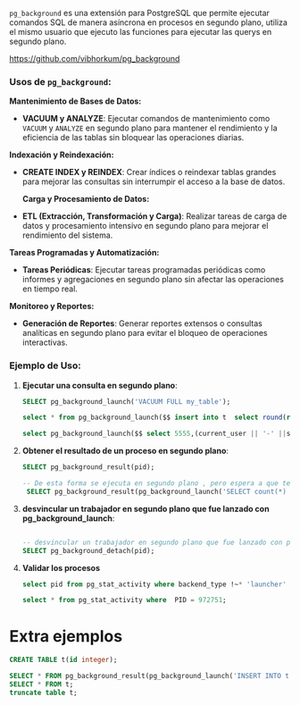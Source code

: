
`pg_background` es una extensión para PostgreSQL que permite ejecutar comandos SQL de manera asíncrona en procesos en segundo plano, utiliza el mismo usuario que ejecuto las funciones para ejecutar las querys en segundo plano.

https://github.com/vibhorkum/pg_background

### Usos de `pg_background`:



 **Mantenimiento de Bases de Datos:**
- **VACUUM y ANALYZE**: Ejecutar comandos de mantenimiento como `VACUUM` y `ANALYZE` en segundo plano para mantener el rendimiento y la eficiencia de las tablas sin bloquear las operaciones diarias.
 

 **Indexación y Reindexación:**
- **CREATE INDEX y REINDEX**: Crear índices o reindexar tablas grandes para mejorar las consultas sin interrumpir el acceso a la base de datos.
 
  **Carga y Procesamiento de Datos:**
- **ETL (Extracción, Transformación y Carga)**: Realizar tareas de carga de datos y procesamiento intensivo en segundo plano para mejorar el rendimiento del sistema.
 

 **Tareas Programadas y Automatización:**
- **Tareas Periódicas**: Ejecutar tareas programadas periódicas como informes y agregaciones en segundo plano sin afectar las operaciones en tiempo real.
 

 **Monitoreo y Reportes:**
- **Generación de Reportes**: Generar reportes extensos o consultas analíticas en segundo plano para evitar el bloqueo de operaciones interactivas.
  


### Ejemplo de Uso:


1. **Ejecutar una consulta en segundo plano**:
   ```sql
   SELECT pg_background_launch('VACUUM FULL my_table');

   select * from pg_background_launch($$ insert into t  select round(random()*10) where  pg_sleep(20) is not null $$);

   select pg_background_launch($$ select 5555,(current_user || '-' ||session_user|| '-' || random()::text)::text as jajaa   where  pg_sleep(20) is not null  $$);

   
   ```

2. **Obtener el resultado de un proceso en segundo plano**:
   ```sql
   SELECT pg_background_result(pid);
   
   -- De esta forma se ejecuta en segundo plano , pero espera a que termine la ejecucion para mostrar el resultado
	SELECT pg_background_result(pg_background_launch('SELECT count(*) FROM your_table'));
   ```

3. **desvincular un trabajador en segundo plano que fue lanzado con pg_background_launch**:
   ```sql
   
   -- desvincular un trabajador en segundo plano que fue lanzado con pg_background_launch, practicamente ya no podras usar la funcion pg_background_result desde la funcion principal 
   SELECT pg_background_detach(pid);
   ```

4. **Validar los procesos** 
   ```sql
   select pid from pg_stat_activity where backend_type !~* 'launcher' and pid <> pg_backend_pid() and not backend_type in('walwriter','checkpointer','background writer') and pid <> 976760 and state = 'active' ;

   select * from pg_stat_activity where  PID = 972751;
   ```

# Extra ejemplos 
```sql
CREATE TABLE t(id integer);

SELECT * FROM pg_background_result(pg_background_launch('INSERT INTO t SELECT 1')) AS (result TEXT);
SELECT * FROM t;
truncate table t;
```
 
